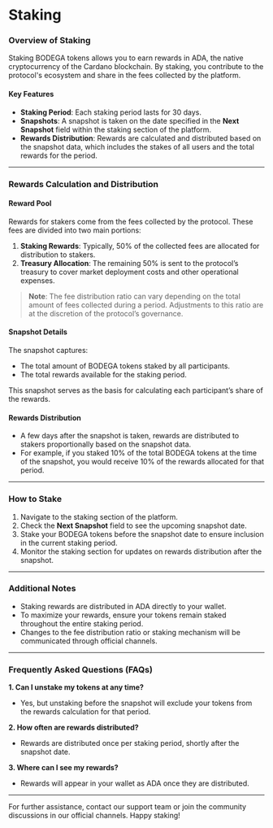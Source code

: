 # Staking

### Overview of Staking

Staking BODEGA tokens allows you to earn rewards in ADA, the native cryptocurrency of the Cardano blockchain. By staking, you contribute to the protocol's ecosystem and share in the fees collected by the platform.

#### Key Features

* **Staking Period**: Each staking period lasts for 30 days.
* **Snapshots**: A snapshot is taken on the date specified in the **Next Snapshot** field within the staking section of the platform.
* **Rewards Distribution**: Rewards are calculated and distributed based on the snapshot data, which includes the stakes of all users and the total rewards for the period.

***

### Rewards Calculation and Distribution

#### Reward Pool

Rewards for stakers come from the fees collected by the protocol. These fees are divided into two main portions:

1. **Staking Rewards**: Typically, 50% of the collected fees are allocated for distribution to stakers.
2. **Treasury Allocation**: The remaining 50% is sent to the protocol’s treasury to cover market deployment costs and other operational expenses.

> **Note**: The fee distribution ratio can vary depending on the total amount of fees collected during a period. Adjustments to this ratio are at the discretion of the protocol’s governance.

#### Snapshot Details

The snapshot captures:

* The total amount of BODEGA tokens staked by all participants.
* The total rewards available for the staking period.

This snapshot serves as the basis for calculating each participant’s share of the rewards.

#### Rewards Distribution

* A few days after the snapshot is taken, rewards are distributed to stakers proportionally based on the snapshot data.
* For example, if you staked 10% of the total BODEGA tokens at the time of the snapshot, you would receive 10% of the rewards allocated for that period.

***

### How to Stake

1. Navigate to the staking section of the platform.
2. Check the **Next Snapshot** field to see the upcoming snapshot date.
3. Stake your BODEGA tokens before the snapshot date to ensure inclusion in the current staking period.
4. Monitor the staking section for updates on rewards distribution after the snapshot.

***

### Additional Notes

* Staking rewards are distributed in ADA directly to your wallet.
* To maximize your rewards, ensure your tokens remain staked throughout the entire staking period.
* Changes to the fee distribution ratio or staking mechanism will be communicated through official channels.

***

### Frequently Asked Questions (FAQs)

**1. Can I unstake my tokens at any time?**

* Yes, but unstaking before the snapshot will exclude your tokens from the rewards calculation for that period.

**2. How often are rewards distributed?**

* Rewards are distributed once per staking period, shortly after the snapshot date.

**3. Where can I see my rewards?**

* Rewards will appear in your wallet as ADA once they are distributed.

***

For further assistance, contact our support team or join the community discussions in our official channels. Happy staking!
